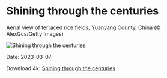 # Shining through the centuries

Aerial view of terraced rice fields, Yuanyang County, China (© AlexGcs/Getty Images)

![Shining through the centuries](https://bing.com/th?id=OHR.YuanyangChina_EN-US0997293657_UHD.jpg&rf=LaDigue_UHD.jpg&pid=hp&w=1024&h=576&rs=1&c=4)

Date: 2023-03-07

Download 4k: [Shining through the centuries](https://bing.com/th?id=OHR.YuanyangChina_EN-US0997293657_UHD.jpg&rf=LaDigue_UHD.jpg&pid=hp&w=3840&h=2160&rs=1&c=4)

